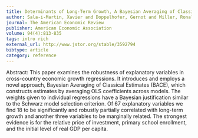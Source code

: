 ```yaml
---
title: Determinants of Long-Term Growth, A Bayesian Averaging of Classical Estimates (BACE) Approach
author: Sala-i-Martin, Xavier and Doppelhofer, Gernot and Miller, Ronald I.
journal: The American Economic Review
publisher: American Economic Association
volume: 94(4):813-835
tags: intro rich
external_url: http://www.jstor.org/stable/3592794
bibtype: article
category: reference
---
```

Abstract: This paper examines the robustness of explanatory variables in cross-country economic growth regressions. It introduces and employs a novel approach, Bayesian Averaging of Classical Estimates (BACE), which constructs estimates by averaging OLS coefficients across models. The weights given to individual regressions have a Bayesian justification similar to the Schwarz model selection criterion. Of 67 explanatory variables we find 18 to be significantly and robustly partially correlated with long-term growth and another three variables to be marginally related. The strongest evidence is for the relative price of investment, primary school enrollment, and the initial level of real GDP per capita.
